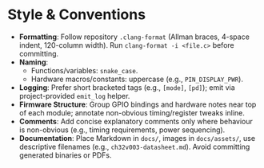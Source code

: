 # Style & Conventions
- **Formatting**: Follow repository `.clang-format` (Allman braces, 4-space indent, 120-column width). Run `clang-format -i <file.c>` before committing.
- **Naming**:
  - Functions/variables: `snake_case`.
  - Hardware macros/constants: uppercase (e.g., `PIN_DISPLAY_PWR`).
- **Logging**: Prefer short bracketed tags (e.g., `[mode]`, `[pd]`); emit via project-provided `emit_log` helper.
- **Firmware Structure**: Group GPIO bindings and hardware notes near top of each module; annotate non-obvious timing/register tweaks inline.
- **Comments**: Add concise explanatory comments only where behaviour is non-obvious (e.g., timing requirements, power sequencing).
- **Documentation**: Place Markdown in `docs/`, images in `docs/assets/`, use descriptive filenames (e.g., `ch32v003-datasheet.md`). Avoid committing generated binaries or PDFs.